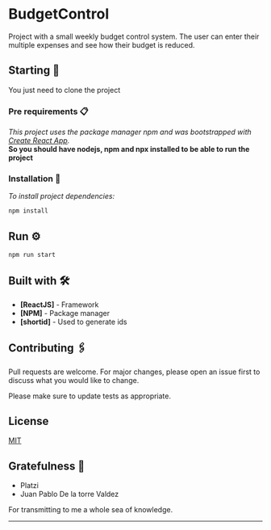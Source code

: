 # BudgetControl 

Project with a small weekly budget control system. The user can enter their multiple expenses and see how their budget is reduced.

## Starting 🚀

You just need to clone the project

### Pre requirements 📋

_This project uses the package manager npm and was bootstrapped with [Create React App](https://github.com/facebook/create-react-app)._  
**So you should have nodejs, npm and npx installed to be able to run the project** 
 


### Installation 🔧

_To install project dependencies:_

```bash
npm install 
```

## Run ⚙️

```bash
npm run start
```

## Built with 🛠️

* **[ReactJS]** - Framework
* **[NPM]** - Package manager
* **[shortid]** - Used to generate ids

## Contributing 🖇️
Pull requests are welcome. For major changes, please open an issue first to discuss what you would like to change.

Please make sure to update tests as appropriate.


## License
[MIT](https://choosealicense.com/licenses/mit/)


## Gratefulness 🎁

* Platzi 
* Juan Pablo De la torre Valdez 


For transmitting to me a whole sea of ​​knowledge.



---
